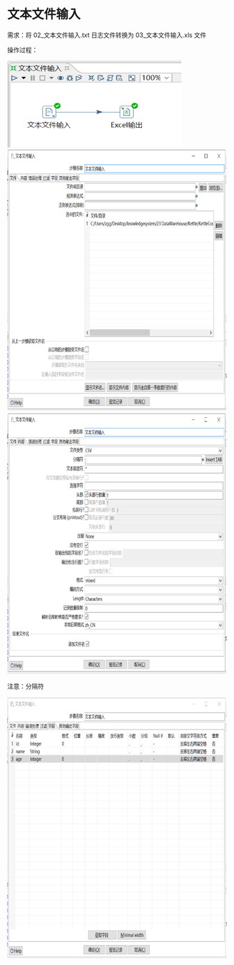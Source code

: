 # 文本文件输入

需求：将 02_文本文件输入.txt 日志文件转换为 03_文本文件输入.xls 文件

操作过程：

<img src="../image/kettle文本文件输入01.png" alt="kettle文本文件输入01" height="200" width="400" >

<img src="../image/kettle文本文件输入02.png" alt="kettle文本文件输入02" height="600" width="760" >

<img src="../image/kettle文本文件输入03.png" alt="kettle文本文件输入03" height="600" width="760" >

注意：分隔符

<img src="../image/kettle文本文件输入04.png" alt="kettle文本文件输入04" height="600" width="760" >